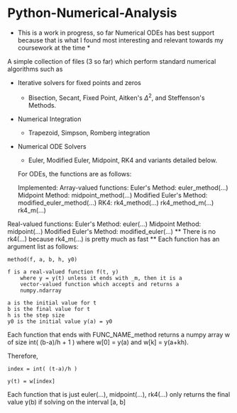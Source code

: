 # Python-Numerical-Analysis

* This is a work in progress, so far Numerical ODEs has best support because that is what I found most interesting and relevant towards my coursework at the time *

A simple collection of files (3 so far) which perform standard numerical algorithms such as 

  - Iterative solvers for fixed points and zeros
    * Bisection, Secant, Fixed Point, Aitken's $\Delta^2$, and Steffenson's Methods.
  - Numerical Integration
    * Trapezoid, Simpson, Romberg integration
  - Numerical ODE Solvers
    * Euler, Modified Euler, Midpoint, RK4 and variants detailed below.
    
    For ODEs, the functions are as follows:
    
    Implemented:
Array-valued functions:
    Euler's Method:          euler_method(...)
    Midpoint Method:         midpoint_method(...)
    Modified Euler's Method: modified_euler_method(...)
    RK4:                     rk4_method(...)
                             rk4_method_m(...)
                             rk4_m(...)
    
Real-valued functions:
    Euler's Method:          euler(...)
    Midpoint Method:         midpoint(...)
    Modified Euler's Method: modified_euler(...)
** There is no rk4(...) because rk4_m(...) is pretty much as fast **
Each function has an argument list as follows:
    
    method(f, a, b, h, y0)
    
    f is a real-valued function f(t, y)
        where y = y(t) unless it ends with _m, then it is a 
        vector-valued function which accepts and returns a
        numpy.ndarray
        
    a is the initial value for t
    b is the final value for t
    h is the step size
    y0 is the initial value y(a) = y0
    
Each function that ends with FUNC_NAME_method returns a numpy array
    w of size int( (b-a)/h + 1 ) where w[0] = y(a) and w[k] = y(a+kh). 
    
Therefore,
    
    index = int( (t-a)/h )
    
    y(t) = w[index]
    
Each function that is just euler(...), midpoint(...), rk4(...) only 
    returns the final value y(b) if solving on the interval [a, b]
